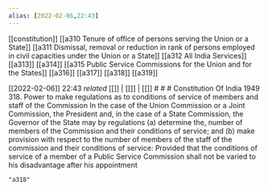 ```yaml
---
alias: [2022-02-06,22:43]
---
```

[[constitution]] [[a310 Tenure of office of persons serving the Union or a State]] [[a311 Dismissal, removal or reduction in rank of persons employed in civil capacities under the Union or a State]] [[a312 All India Services]] [[a313]] [[a314]] [[a315 Public Service Commissions for the Union and for the States]] [[a316]] [[a317]] [[a318]] [[a319]]

[[2022-02-06]] 22:43 _related_ [[]] | [[]] | [[]] # # #
Constitution Of India 1949
318. Power to make regulations as to conditions of service of members and staff of the Commission In the case of the Union Commission or a Joint Commission, the President and, in the case of a State Commission, the Governor of the State may by regulations
(a) determine the, number of members of the Commission and their conditions of service; and
(b) make provision with respect to the number of members of the staff of the commission and their conditions of service: Provided that the conditions of service of a member of a Public Service Commission shall not be varied to his disadvantage after his appointment
```query
"a318"
```